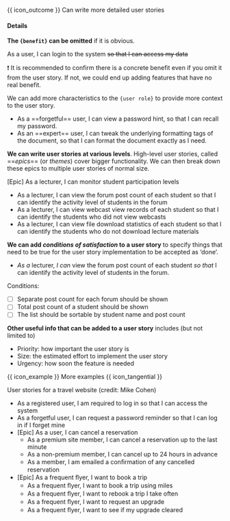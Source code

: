 <span id="prereqs"></span>

<span id="outcomes">{{ icon_outcome }} Can write more detailed user stories</span>

<div id="title">

#### Details

</div>

<div id="body">

**The `{benefit}` can be omitted** if it is obvious.

<tip-box>

As a user, I can login to the system ~~so that I can access my data~~

</tip-box>

:exclamation: It is recommended to confirm there is a concrete benefit even if you omit it from the user story. If not, we could end up adding features that have no real benefit.

We can add more characteristics to the `{user role}` to provide more context to the user story.

<tip-box>

* As a ==forgetful== user, I can view a password hint, so that I can recall my password.
* As an ==expert== user, I can tweak the underlying formatting tags of the document, so that I can format the document exactly as I need.

</tip-box>

**We can write user stories at various levels**. High-level user stories, called ==_epics_== (or _themes_) cover bigger functionality. We can then break down these epics to multiple user stories of normal size.

<tip-box>

[Epic] As a lecturer, I can monitor student participation levels
  * As a lecturer, I can view the forum post count of each student
    so that I can identify the activity level of students in the forum
  * As a lecturer, I can view webcast view records of each student
    so that I can identify the students who did not view webcasts
  * As a lecturer, I can view file download statistics of each student
    so that I can identify the students who do not download lecture materials

</tip-box>

**We can add _conditions of satisfaction_ to a user story** to specify things that need to be true for the user story implementation to be accepted as ‘done’.

<tip-box>

* _As a_ lecturer, _I can_ view the forum post count of each student _so that_ I can identify the activity level of students in the forum.
  
Conditions:

- [ ] Separate post count for each forum should be shown
- [ ] Total post count of a student should be shown
- [ ] The list should be sortable by student name and post count

</tip-box>

**Other useful info that can be added to a user story** includes (but not limited to)

* Priority: how important the user story is
* Size: the estimated effort to implement the user story
* Urgency: how soon the feature is needed

<panel minimized >
<span slot="header" class="card-title">{{ icon_example }} More examples {{ icon_tangential }}</md></span>

User stories for a travel website (credit: Mike Cohen)

<tip-box>

* As a registered user, I am required to log in so that I can access the system
* As a forgetful user, I can request a password reminder so that I can log in if I forget mine
* [Epic] As a user, I can cancel a reservation
  * As a premium site member, I can cancel a reservation up to the last minute
  * As a non-premium member, I can cancel up to 24 hours in advance
  * As a member, I am emailed a conﬁrmation of any cancelled reservation
* [Epic] As a frequent ﬂyer, I want to book a trip
  * As a frequent ﬂyer, I want to book a trip using miles
  * As a frequent ﬂyer, I want to rebook a trip I take often
  * As a frequent ﬂyer, I want to request an upgrade
  * As a frequent ﬂyer, I want to see if my upgrade cleared

</tip-box>

</panel>

</div>

<div id="extras">

<include src="exercises.md" />

</div>